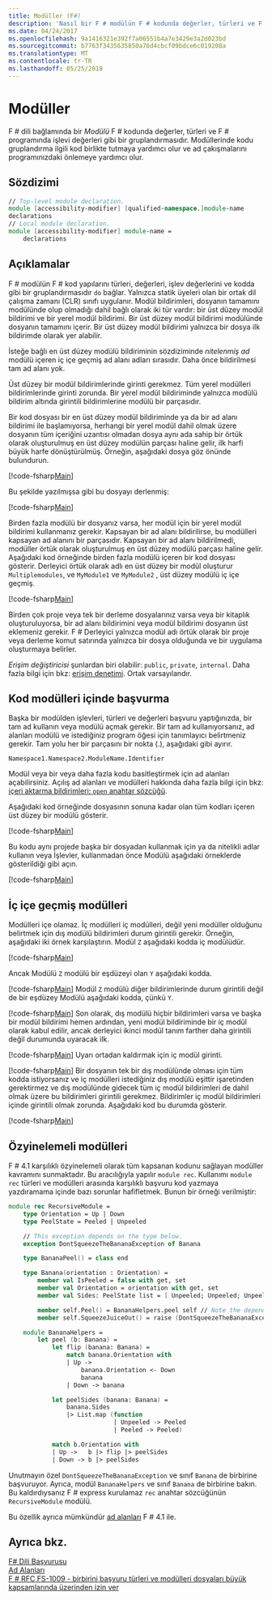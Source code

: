```yaml
---
title: Modüller (F#)
description: 'Nasıl bir F # modülün F # kodunda değerler, türleri ve F # programında işlevi değerleri gibi grubudur öğrenin.'
ms.date: 04/24/2017
ms.openlocfilehash: 9a1416321e392f7a06551b4a7e3429e3a2d023bd
ms.sourcegitcommit: b7763f3435635850a76d4cbcf09bdce6c019208a
ms.translationtype: MT
ms.contentlocale: tr-TR
ms.lasthandoff: 05/25/2018
---
```

# <a name="modules"></a>Modüller

F # dili bağlamında bir *Modülü* F # kodunda değerler, türleri ve F # programında işlevi değerleri gibi bir gruplandırmasıdır. Modüllerinde kodu gruplandırma ilgili kod birlikte tutmaya yardımcı olur ve ad çakışmalarını programınızdaki önlemeye yardımcı olur.

## <a name="syntax"></a>Sözdizimi

```fsharp
// Top-level module declaration.
module [accessibility-modifier] [qualified-namespace.]module-name
declarations
// Local module declaration.
module [accessibility-modifier] module-name =
    declarations
```

## <a name="remarks"></a>Açıklamalar
F # modülün F # kod yapılarını türleri, değerleri, işlev değerlerini ve kodda gibi bir gruplandırmasıdır `do` bağlar. Yalnızca statik üyeleri olan bir ortak dil çalışma zamanı (CLR) sınıfı uygulanır. Modül bildirimleri, dosyanın tamamını modülünde olup olmadığı dahil bağlı olarak iki tür vardır: bir üst düzey modül bildirimi ve bir yerel modül bildirimi. Bir üst düzey modül bildirimi modülünde dosyanın tamamını içerir. Bir üst düzey modül bildirimi yalnızca bir dosya ilk bildirimde olarak yer alabilir.

İsteğe bağlı en üst düzey modülü bildiriminin sözdiziminde *nitelenmiş ad* modülü içeren iç içe geçmiş ad alanı adları sırasıdır. Daha önce bildirilmesi tam ad alanı yok.

Üst düzey bir modül bildirimlerinde girinti gerekmez. Tüm yerel modülleri bildirimlerinde girinti zorunda. Bir yerel modül bildiriminde yalnızca modülü bildirim altında girintili bildirimlerine modülü bir parçasıdır.

Bir kod dosyası bir en üst düzey modül bildiriminde ya da bir ad alanı bildirimi ile başlamıyorsa, herhangi bir yerel modül dahil olmak üzere dosyanın tüm içeriğini uzantısı olmadan dosya aynı ada sahip bir örtük olarak oluşturulmuş en üst düzey modülün parçası haline gelir, ilk harfi büyük harfe dönüştürülmüş. Örneğin, aşağıdaki dosya göz önünde bulundurun.

[!code-fsharp[Main](../../../samples/snippets/fsharp/modules/snippet6601.fs)]

Bu şekilde yazılmışsa gibi bu dosyayı derlenmiş:

[!code-fsharp[Main](../../../samples/snippets/fsharp/modules/snippet6602.fs)]

Birden fazla modülü bir dosyanız varsa, her modül için bir yerel modül bildirimi kullanmanız gerekir. Kapsayan bir ad alanı bildirilirse, bu modülleri kapsayan ad alanını bir parçasıdır. Kapsayan bir ad alanı bildirilmedi, modüller örtük olarak oluşturulmuş en üst düzey modülü parçası haline gelir. Aşağıdaki kod örneğinde birden fazla modülü içeren bir kod dosyası gösterir. Derleyici örtük olarak adlı en üst düzey bir modül oluşturur `Multiplemodules`, ve `MyModule1` ve `MyModule2` , üst düzey modülü iç içe geçmiş.

[!code-fsharp[Main](../../../samples/snippets/fsharp/modules/snippet6603.fs)]

Birden çok proje veya tek bir derleme dosyalarınız varsa veya bir kitaplık oluşturuluyorsa, bir ad alanı bildirimini veya modül bildirimi dosyanın üst eklemeniz gerekir. F # Derleyici yalnızca modül adı örtük olarak bir proje veya derleme komut satırında yalnızca bir dosya olduğunda ve bir uygulama oluşturmaya belirler.

*Erişim değiştiricisi* şunlardan biri olabilir: `public`, `private`, `internal`. Daha fazla bilgi için bkz: [erişim denetimi](access-control.md). Ortak varsayılandır.


## <a name="referencing-code-in-modules"></a>Kod modülleri içinde başvurma
Başka bir modülden işlevleri, türleri ve değerleri başvuru yaptığınızda, bir tam ad kullanın veya modülü açmak gerekir. Bir tam ad kullanıyorsanız, ad alanları modülü ve istediğiniz program öğesi için tanımlayıcı belirtmeniz gerekir. Tam yolu her bir parçasını bir nokta (.), aşağıdaki gibi ayırır.

`Namespace1.Namespace2.ModuleName.Identifier`

Modül veya bir veya daha fazla kodu basitleştirmek için ad alanları açabilirsiniz. Açılış ad alanları ve modülleri hakkında daha fazla bilgi için bkz: [içeri aktarma bildirimleri: `open` anahtar sözcüğü](import-declarations-the-open-keyword.md).

Aşağıdaki kod örneğinde dosyasının sonuna kadar olan tüm kodları içeren üst düzey bir modülü gösterir.

[!code-fsharp[Main](../../../samples/snippets/fsharp/modules/snippet6604.fs)]

Bu kodu aynı projede başka bir dosyadan kullanmak için ya da nitelikli adlar kullanın veya İşlevler, kullanmadan önce Modülü aşağıdaki örneklerde gösterildiği gibi açın.

[!code-fsharp[Main](../../../samples/snippets/fsharp/modules/snippet6605.fs)]

## <a name="nested-modules"></a>İç içe geçmiş modülleri
Modülleri içe olamaz. İç modülleri iç modülleri, değil yeni modüller olduğunu belirtmek için dış modülü bildirimleri durum girintili gerekir. Örneğin, aşağıdaki iki örnek karşılaştırın. Modül `Z` aşağıdaki kodda iç modülüdür.

[!code-fsharp[Main](../../../samples/snippets/fsharp/modules/snippet6607.fs)]

Ancak Modülü `Z` modülü bir eşdüzeyi olan `Y` aşağıdaki kodda.

[!code-fsharp[Main](../../../samples/snippets/fsharp/modules/snippet6608.fs)]
Modül `Z` modülü diğer bildirimlerinde durum girintili değil de bir eşdüzey Modülü aşağıdaki kodda, çünkü `Y`.

[!code-fsharp[Main](../../../samples/snippets/fsharp/modules/snippet6609.fs)]
Son olarak, dış modülü hiçbir bildirimleri varsa ve başka bir modül bildirimi hemen ardından, yeni modül bildiriminde bir iç modül olarak kabul edilir, ancak derleyici ikinci modül tanım farther daha girintili değil durumunda uyaracak ilk.

[!code-fsharp[Main](../../../samples/snippets/fsharp/modules/snippet6610.fs)]
Uyarı ortadan kaldırmak için iç modül girinti.

[!code-fsharp[Main](../../../samples/snippets/fsharp/modules/snippet6611.fs)]
Bir dosyanın tek bir dış modülünde olması için tüm kodda istiyorsanız ve iç modülleri istediğiniz dış modülü eşittir işaretinden gerektirmez ve dış modülünde gidecek tüm iç modül bildirimleri de dahil olmak üzere bu bildirimleri girintili gerekmez. Bildirimler iç modül bildirimleri içinde girintili olmak zorunda. Aşağıdaki kod bu durumda gösterir.

[!code-fsharp[Main](../../../samples/snippets/fsharp/modules/snippet6612.fs)]

## <a name="recursive-modules"></a>Özyinelemeli modülleri

F # 4.1 karşılıklı özyinelemeli olarak tüm kapsanan kodunu sağlayan modüller kavramını sunmaktadır.  Bu aracılığıyla yapılır `module rec`.  Kullanımı `module rec` türleri ve modülleri arasında karşılıklı başvuru kod yazmaya yazdıramama içinde bazı sorunlar hafifletmek.  Bunun bir örneği verilmiştir:

```fsharp
module rec RecursiveModule =
    type Orientation = Up | Down
    type PeelState = Peeled | Unpeeled

    // This exception depends on the type below.
    exception DontSqueezeTheBananaException of Banana

    type BananaPeel() = class end

    type Banana(orientation : Orientation) =
        member val IsPeeled = false with get, set
        member val Orientation = orientation with get, set
        member val Sides: PeelState list = [ Unpeeled; Unpeeled; Unpeeled; Unpeeled] with get, set

        member self.Peel() = BananaHelpers.peel self // Note the dependency on the BananaHelpers module.
        member self.SqueezeJuiceOut() = raise (DontSqueezeTheBananaException self) // This member depends on the exception above.

    module BananaHelpers =
        let peel (b: Banana) =
            let flip (banana: Banana) =
                match banana.Orientation with
                | Up -> 
                    banana.Orientation <- Down
                    banana
                | Down -> banana

            let peelSides (banana: Banana) =
                banana.Sides
                |> List.map (function
                             | Unpeeled -> Peeled
                             | Peeled -> Peeled)

            match b.Orientation with
            | Up ->   b |> flip |> peelSides
            | Down -> b |> peelSides
```

Unutmayın özel `DontSqueezeTheBananaException` ve sınıf `Banana` de birbirine başvuruyor.  Ayrıca, modül `BananaHelpers` ve sınıf `Banana` de birbirine bakın.  Bu kaldırdıysanız F # express kurulamaz `rec` anahtar sözcüğünün `RecursiveModule` modülü.

Bu özellik ayrıca mümkündür [ad alanları](namespaces.md) F # 4.1 ile.

## <a name="see-also"></a>Ayrıca bkz.

[F# Dili Başvurusu](index.md)  
[Ad Alanları](namespaces.md)  
[F # RFC FS-1009 - birbirini başvuru türleri ve modülleri dosyaları büyük kapsamlarında üzerinden izin ver](https://github.com/fsharp/fslang-design/blob/master/FSharp-4.1/FS-1009-mutually-referential-types-and-modules-single-scope.md)  
